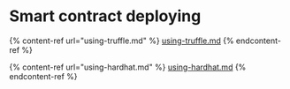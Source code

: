 # Smart contract deploying

{% content-ref url="using-truffle.md" %}
[using-truffle.md](using-truffle.md)
{% endcontent-ref %}

{% content-ref url="using-hardhat.md" %}
[using-hardhat.md](using-hardhat.md)
{% endcontent-ref %}
